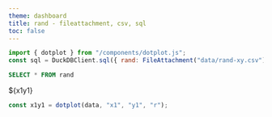 ```yaml
---
theme: dashboard
title: rand - fileattachment, csv, sql
toc: false
---
```


```js
import { dotplot } from "/components/dotplot.js";
const sql = DuckDBClient.sql({ rand: FileAttachment("data/rand-xy.csv") });
```

```sql id=data
SELECT * FROM rand
```

<div class="card">${x1y1}</div>

```js
const x1y1 = dotplot(data, "x1", "y1", "r");
```
